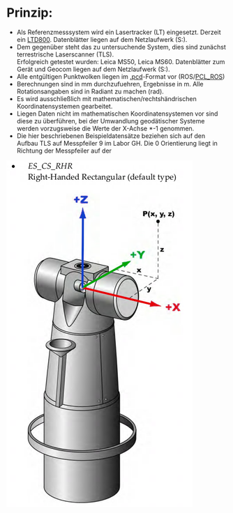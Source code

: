 # Prinzip:



* Als Referenzmesssystem wird ein Lasertracker (LT) eingesetzt. Derzeit ein [LTD800](https://w3.leica-geosystems.com/media/new/product_solution/Ref64_LTD700_800_Data_sheet.pdf). Datenblätter liegen auf dem Netzlaufwerk (S:).
* Dem gegenüber steht das zu untersuchende System, dies sind zunächst terrestrische Laserscanner (TLS).  
Erfolgreich getestet wurden: Leica MS50, Leica MS60. Datenblätter zum Gerät und Geocom liegen auf dem Netzlaufwerk (S:).
* Alle entgültigen Punktwolken liegen im [.pcd](https://pointclouds.org/documentation/tutorials/pcd_file_format.html#)-Format vor (ROS/[PCL_ROS](http://wiki.ros.org/pcl_ros))
* Berechnungen sind in mm durchzufuehren, Ergebnisse in m. Alle Rotationsangaben sind in Radiant zu machen (rad).
* Es wird ausschließlich mit mathematischen/rechtshändrischen Koordinatensystemen gearbeitet.
* Liegen Daten nicht im mathematischen Koordinatensystemen vor sind diese zu überführen, bei der Umwandlung geodätischer Systeme werden vorzugsweise die Werte der X-Achse \*-1 genommen. 
* Die hier beschriebenen Beispieldatensätze beziehen sich auf den Aufbau TLS auf Messpfeiler 9 im Labor GH. Die 0 Orientierung liegt in Richtung der Messpfeiler auf der 


![LTD800Koordsys](/assets/images/KoordsysLTD800.png)
